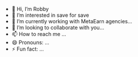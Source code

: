 - 👋 Hi, I’m Robby
- 👀 I’m interested in save for save 
- 🌱 I’m currently working with MetaEarn agencies...
- 💞️ I’m looking to collaborate with you...
- 📫 How to reach me ...
- 😄 Pronouns: ...
- ⚡ Fun fact: ...

<!---
Wanjalarobinson/Wanjalarobinson is a ✨ special ✨ repository because its `README.md` (this file) appears on your GitHub profile.
You can click the Preview link to take a look at your changes.
--->
